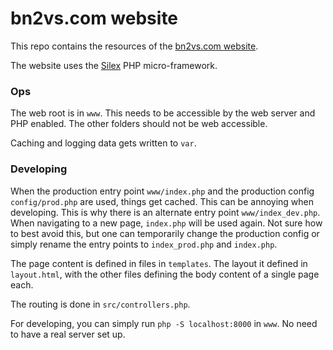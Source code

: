 # bn2vs.com website

This repo contains the resources of the [bn2vs.com website](http://bn2vs.com).

The website uses the [Silex](silex.sensiolabs.org/) PHP micro-framework.

### Ops

The web root is in `www`. This needs to be accessible by the web server and PHP enabled.
The other folders should not be web accessible.

Caching and logging data gets written to `var`.

### Developing

When the production entry point `www/index.php` and the production config `config/prod.php` are used,
things get cached. This can be annoying when developing. This is why there is an alternate entry
point `www/index_dev.php`. When navigating to a new page, `index.php` will be used again. Not sure
how to best avoid this, but one can temporarily change the production config or simply rename the
entry points to `index_prod.php` and `index.php`.

The page content is defined in files in `templates`. The layout it defined in `layout.html`, with
the other files defining the body content of a single page each.

The routing is done in `src/controllers.php`.

For developing, you can simply run `php -S localhost:8000` in `www`. No need to have a real server
set up.